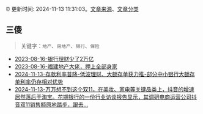 :alarm_clock: 更新时间: 2024-11-13 11:31:03。[文章来源](/README.md)、[文章分类](/TAGS.md)

## 三傻


> 关键字：`地产`、`房地产`、`银行`、`保险`



- [2023-08-16-银行理财少了2万亿](https://www.aicaijing.com.cn/article/18565) 
- [2023-08-16-福建地产大佬，押上全部身家](https://www.aicaijing.com.cn/article/18567) 
- [2024-11-13-存款利率普降-低波理财、大额存单获力推-部分中小银行大额存单利率仍存相对优势](https://www.cls.cn/detail/1857073) 
- [2024-11-13-万万想不到这个双11，在美妆、家电等关键品类上，抖音的增速居然落后于淘宝。花期银行的一份行业访谈报告显示，其调研电商运营公司抖音双11销售额原地踏步，跟去...](https://xueqiu.com/1859139457/312500058) 
